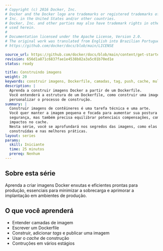 ```yaml
---
# Copyright (c) 2016 Docker, Inc.
# Docker and the Docker logo are trademarks or registered trademarks of Docker,
# Inc. in the United States and/or other countries.
# Docker, Inc. and other parties may also have trademark rights in other terms
# used herein.
#
# Documentation licensed under the Apache License, Version 2.0.
# The original work was translated from English into Brazilian Portuguese.
# https://github.com/docker/docs/blob/main/LICENSE

source_url: https://github.com/docker/docs/blob/main/content/get-started/docker-concepts/building-images/_index.md
revision: 656d1a871c6837fae1e4538b82a3a5c01b70ed1e
status: ready

title: Construindo imagens
weight: 20
keywords: construir imagens, Dockerfile, camadas, tag, push, cache, multiestágio
description: |
  Aprenda a construir imagens Docker a partir de um Dockerfile.
  Você entenderá a estrutura de um Dockerfile, como construir uma imagem e como
  personalizar o processo de construção.
summary: |
  Construir imagens de contêineres é uma tarefa técnica e uma arte.
  Você quer manter a imagem pequena e focada para aumentar sua postura de
  segurança, mas também precisa equilibrar potenciais compensações, como
  impactos no cache.
  Nesta série, você se aprofundará nos segredos das imagens, como elas são
  construídas e nas melhores práticas.
layout: series
params:
  skill: Iniciante
  time: 25 minutos
  prereq: Nenhum
---
```

## Sobre esta série

Aprenda a criar imagens Docker enxutas e eficientes prontas para produção,
essenciais para minimizar a sobrecarga e aprimorar a implantação em ambientes de
produção.

## O que você aprenderá

* Entender camadas de imagem
* Escrever um Dockerfile
* Construir, adicionar _tags_ e publicar uma imagem
* Usar o _cache_ de construção
* Contruções em vários estágios
